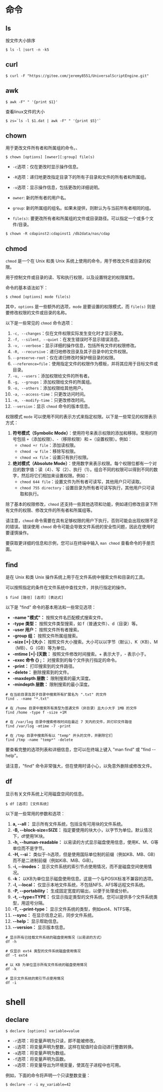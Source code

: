 



# 命令



## ls

按文件大小排序

```shell
$ ls -l |sort -n -k5
```



## curl

```shell
$ curl -F "https://gitee.com/jeremy8551/UniversalScriptEngine.git"
```



## awk

```shell
$ awk -F" " '{print $1}'
```



查看linux文件的大小

```shell
$ zs=`ls -l $1.dat | awk -F" " '{print $5}'`
```



## chown

用于更改文件所有者和所属组的命令。、

```shell
$ chown [options] [owner][:group] file(s)
```

- `-c`选项：仅在更改时显示操作信息。
- `-R`选项：递归地更改指定目录下的所有子目录和文件的所有者和所属组。
- `-v`选项：显示操作信息，包括更改的详细说明。

- `owner`: 新的所有者的用户名。
- `group`: 新的所属组的组名。如果未提供，则默认为与当前所有者相同的组。
- `file(s)`: 要更改所有者和所属组的文件或目录路径。可以指定一个或多个文件/目录。



```shell
$ chown -R cdapinst2:cdapinst1 /db2data/nas/cdap
```



## chmod

`chmod` 是一个在 Unix 和类 Unix 系统上使用的命令，用于修改文件或目录的权限。

用于控制文件或目录的读、写和执行权限，以及设置特定的权限属性。

命令的基本语法如下：

```shell
$ chmod [options] mode file(s)
```

其中，`options` 是一些额外的选项，`mode` 是要设置的权限模式，而 `file(s)` 则是要修改权限的文件或目录的名称。

以下是一些常见的 `chmod` 命令选项：

1. `-c, --changes`：仅在文件权限实际发生变化时才显示更改。
2. `-f, --silent, --quiet`：在发生错误时不显示错误消息。
3. `-v, --verbose`：显示详细的操作信息，包括所有文件的权限修改。
4. `-R, --recursive`：递归地修改目录及其子目录中的文件权限。
5. `--preserve-root`：仅在递归修改时保护根目录的权限。
6. `--reference=file`：使用指定文件的权限作为模板，并将其应用于目标文件或目录。
7. `-u, --users`：添加权限给文件的所有者。
8. `-g, --groups`：添加权限给文件的所属组。
9. `-o, --others`：添加权限给其他用户。
10. `-a, --access-time`：只更改访问时间。
11. `-m, --modify-time`：只更改修改时间。
12. `--version`：显示 `chmod` 命令的版本信息。



权限模式 `mode` 可以使用不同的表示方式来指定权限。以下是一些常见的权限表示方式：

1. **符号模式（Symbolic Mode）**：使用符号来表示权限的添加和移除。常用的符号包括 `+`（添加权限）、`-`（移除权限）和 `=`（设置权限）。例如：
   - `chmod +r file`：添加读权限。
   - `chmod -w file`：移除写权限。
   - `chmod =x file`：设置只有执行权限。
2. **绝对模式（Absolute Mode）**：使用数字来表示权限。每个权限位都有一个对应的数字值：读（4）、写（2）、执行（1）。组合不同的权限可以得到不同的数字，然后将它们相加来设置权限。例如：
   - `chmod 644 file`：设置文件为所有者可读写，其他用户只可读取。
   - `chmod 755 directory`：设置目录为所有者可读写执行，其他用户只可读取和执行。

除了基本的权限修改，`chmod` 还支持一些其他选项和功能，例如递归修改目录下所有文件的权限、修改文件的所有者和所属组等。

请注意，`chmod` 命令需要在具有足够权限的用户下执行，否则可能会出现权限不足的错误。错误使用 `chmod` 命令可能会导致文件系统的安全性问题，因此在使用时要谨慎操作。

要获取更详细的信息和示例，您可以在终端中输入 `man chmod` 查看命令的手册页面。



## find

是在 Unix 和类 Unix 操作系统上用于在文件系统中搜索文件和目录的工具。

可以按照指定的条件在文件系统中查找文件，并执行指定的操作。

```shell
$ find [路径] [选项] [表达式]
```

以下是 "find" 命令的基本用法和一些常见选项：

- **-name "模式"：** 按照文件名匹配模式搜索文件。
- **-type 类型：** 按照文件类型搜索，如 f（普通文件）、d（目录）等。
- **-user 用户：** 按照文件所有者搜索。
- **-group 组：** 按照文件所属组搜索。
- **-size [+|-]大小：** 按照文件大小搜索。大小可以以字节（默认）、K（KB）、M（MB）、G（GB）等为单位。
- **-mtime [+|-]天数：** 按照文件修改时间搜索。+ 表示大于，- 表示小于。
- **-exec 命令 {} ;：** 对搜索到的每个文件执行指定的命令。
- **-print：** 打印搜索到的文件路径。
- **-delete：** 删除搜索到的文件。
- **-maxdepth 层数：** 限制搜索的最大深度。
- **-mindepth 层数：** 限制搜索的最小深度。

```shell
# 在当前目录及其子目录中搜索所有扩展名为 ".txt" 的文件
find . -name "*.txt"

# 在 /home 目录中搜索所有类型为普通文件（非目录）且大小大于 1MB 的文件
find /home -type f -size +1M

# 在 /var/log 目录中搜索修改时间在最近 7 天内的文件，并打印文件路径
find /var/log -mtime -7 -print

# 在 /tmp 目录中搜索所有以 "temp" 开头的文件，并删除它们
find /tmp -name "temp*" -delete
```

要查看完整的选项列表和详细信息，您可以在终端上键入 "man find" 或 "find --help"。

请注意，"find" 命令非常强大，但在使用时请小心，以免意外删除或修改文件。



## df

显示有关文件系统上可用磁盘空间的信息。

```shell
$ df [选项] [文件系统]
```

以下是一些常用的参数和选项：

1. **a, --all：** 显示所有文件系统，包括没有可用块的文件系统。
2. **-B, --block-size=SIZE：** 指定要使用的块大小，以字节为单位。默认情况下，df使用1K块。
3. **-h, --human-readable：** 以易读的方式显示磁盘使用信息，使用K、M、G等单位而不是字节。
4. **-H, --si：** 类似于-h选项，但是使用国际单位制的前缀（例如KB、MB、GB）而不是二进制前缀（例如KiB、MiB、GiB）。
5. **-i, --inodes：** 显示文件系统的索引节点使用情况，而不是磁盘空间使用情况。
6. **-k：** 以KB为单位显示磁盘使用信息。这是一个与POSIX标准不兼容的选项。
7. **-l, --local：** 仅显示本地文件系统，不包括NFS、AFS等远程文件系统。
8. **-P, --portability：** 生成固定宽度的输出，以便于处理或分析。
9. **-t, --type=TYPE：** 仅显示指定类型的文件系统。您可以提供多个文件系统类型，用逗号分隔。
10. **-T, --print-type：** 显示文件系统的类型，例如ext4、NTFS等。
11. **--sync：** 在显示信息之前，同步文件系统。
12. **--help：** 显示帮助信息。
13. **--version：** 显示版本信息。

```shell
# 显示所有已挂载文件系统的磁盘使用情况（以易读的方式）
df -h

# 仅显示 ext4 类型的文件系统磁盘使用情况
df -t ext4

# 以 KB 为单位显示所有文件系统的磁盘使用情况
df -k

# 显示文件系统的索引节点使用情况
df -i
```





# shell



## declare

```shell
$ declare [options] variable=value
```

- `-r`选项：将变量声明为只读，即不能被修改。
- `-i`选项：将变量声明为整数，这样在赋值时会自动进行整数转换。
- `-a`选项：将变量声明为数组。
- `-f`选项：将变量声明为函数。
- `-x`选项：将变量导出为环境变量，使其在子进程中也可用。

例如，下面的命令将声明一个只读整数变量：

```shell
$ declare -r -i my_variable=42
```

